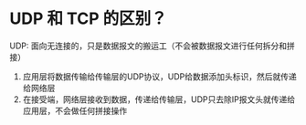 # UDP 和 TCP 的区别？

UDP: 面向无连接的，只是数据报文的搬运工（不会被数据报文进行任何拆分和拼接）
  1. 应用层将数据传输给传输层的UDP协议，UDP给数据添加头标识，然后就传递给网络层
  2. 在接受端，网络层接收到数据，传递给传输层，UDP只去除IP报文头就传递给应用层，不会做任何拼接操作
  

